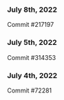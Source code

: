 ### July 8th, 2022

Commit #217197

### July 5th, 2022

Commit #314353


### July 4th, 2022

Commit #72281
